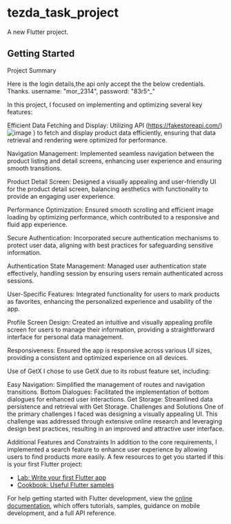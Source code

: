 # tezda_task_project

A new Flutter project.

## Getting Started

Project Summary

Here is the login details,the api only accept the the below credentials. Thanks.
 username: "mor_2314",
 password: "83r5^_"

In this project, I focused on implementing and optimizing several key features:

Efficient Data Fetching and Display: Utilizing API (https://fakestoreapi.com/) ![image](https://github.com/user-attachments/assets/4721cccf-e791-41ad-84d7-6ae644a075c1)
) to fetch and display product data efficiently, ensuring that data retrieval and rendering were optimized for performance.

Navigation Management: Implemented seamless navigation between the product listing and detail screens, enhancing user experience and ensuring smooth transitions.

Product Detail Screen: Designed a visually appealing and user-friendly UI for the product detail screen, balancing aesthetics with functionality to provide an engaging user experience.

Performance Optimization: Ensured smooth scrolling and efficient image loading by optimizing performance, which contributed to a responsive and fluid app experience.

Secure Authentication: Incorporated secure authentication mechanisms to protect user data, aligning with best practices for safeguarding sensitive information.

Authentication State Management: Managed user authentication state effectively, handling session by ensuring users remain authenticated across sessions.

User-Specific Features: Integrated functionality for users to mark products as favorites, enhancing the personalized experience and usability of the app.

Profile Screen Design: Created an intuitive and visually appealing profile screen for users to manage their information, providing a straightforward interface for personal data management.

Responsiveness: Ensured the app is responsive across various UI sizes, providing a consistent and optimized experience on all devices.

Use of GetX
I chose to use GetX due to its robust feature set, including:

Easy Navigation: Simplified the management of routes and navigation transitions.
Bottom Dialogues: Facilitated the implementation of bottom dialogues for enhanced user interactions.
Get Storage: Streamlined data persistence and retrieval with Get Storage.
Challenges and Solutions
One of the primary challenges I faced was designing a visually appealing UI. This challenge was addressed through extensive online research and leveraging design best practices, resulting in an improved and attractive user interface.

Additional Features and Constraints
In addition to the core requirements, I implemented a search feature to enhance user experience by allowing users to find products more easily. 
A few resources to get you started if this is your first Flutter project:

- [Lab: Write your first Flutter app](https://docs.flutter.dev/get-started/codelab)
- [Cookbook: Useful Flutter samples](https://docs.flutter.dev/cookbook)

For help getting started with Flutter development, view the
[online documentation](https://docs.flutter.dev/), which offers tutorials,
samples, guidance on mobile development, and a full API reference.
